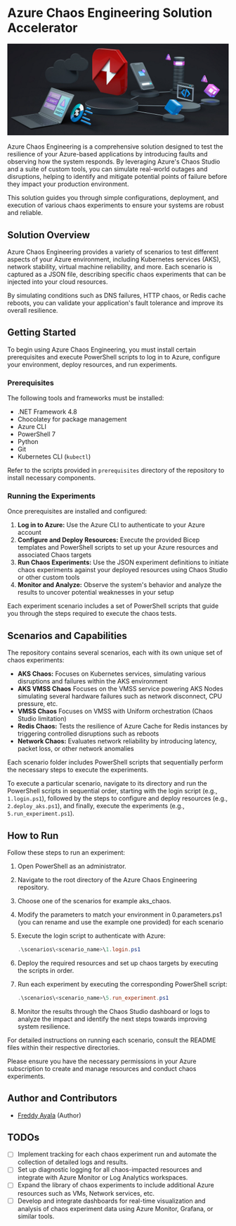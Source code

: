 # Azure Chaos Engineering Solution Accelerator

![Chaos Engineering Logo](media/chaos-logo.png)

Azure Chaos Engineering is a comprehensive solution designed to test the resilience of your Azure-based applications by introducing faults and observing how the system responds. By leveraging Azure's Chaos Studio and a suite of custom tools, you can simulate real-world outages and disruptions, helping to identify and mitigate potential points of failure before they impact your production environment.

This solution guides you through simple configurations, deployment, and execution of various chaos experiments to ensure your systems are robust and reliable.

## Solution Overview

Azure Chaos Engineering provides a variety of scenarios to test different aspects of your Azure environment, including Kubernetes services (AKS), network stability, virtual machine reliability, and more. Each scenario is captured as a JSON file, describing specific chaos experiments that can be injected into your cloud resources.

By simulating conditions such as DNS failures, HTTP chaos, or Redis cache reboots, you can validate your application's fault tolerance and improve its overall resilience.

## Getting Started

To begin using Azure Chaos Engineering, you must install certain prerequisites and execute PowerShell scripts to log in to Azure, configure your environment, deploy resources, and run experiments.

### Prerequisites

The following tools and frameworks must be installed:

- .NET Framework 4.8
- Chocolatey for package management
- Azure CLI
- PowerShell 7
- Python
- Git
- Kubernetes CLI (`kubectl`)

Refer to the scripts provided in `prerequisites` directory of the repository to install necessary components.

### Running the Experiments

Once prerequisites are installed and configured:

1. **Log in to Azure:** Use the Azure CLI to authenticate to your Azure account
2. **Configure and Deploy Resources:** Execute the provided Bicep templates and PowerShell scripts to set up your Azure resources and associated Chaos targets
3. **Run Chaos Experiments:** Use the JSON experiment definitions to initiate chaos experiments against your deployed resources using Chaos Studio or other custom tools
4. **Monitor and Analyze:** Observe the system's behavior and analyze the results to uncover potential weaknesses in your setup

Each experiment scenario includes a set of PowerShell scripts that guide you through the steps required to execute the chaos tests.

## Scenarios and Capabilities

The repository contains several scenarios, each with its own unique set of chaos experiments:

- **AKS Chaos:** Focuses on Kubernetes services, simulating various disruptions and failures within the AKS environment
- **AKS VMSS Chaos** Focuses on the VMSS service powering AKS Nodes simulating several hardware failures such as network disconnect, CPU pressure, etc.
- **VMSS Chaos** Focuses on VMSS with Uniform orchestration (Chaos Studio limitation) 
- **Redis Chaos:** Tests the resilience of Azure Cache for Redis instances by triggering controlled disruptions such as reboots
- **Network Chaos:** Evaluates network reliability by introducing latency, packet loss, or other network anomalies

Each scenario folder includes PowerShell scripts that sequentially perform the necessary steps to execute the experiments.

To execute a particular scenario, navigate to its directory and run the PowerShell scripts in sequential order, starting with the login script (e.g., `1.login.ps1`), followed by the steps to configure and deploy resources (e.g., `2.deploy_aks.ps1`), and finally, execute the experiments (e.g., `5.run_experiment.ps1`).

## How to Run

Follow these steps to run an experiment:

1. Open PowerShell as an administrator.
2. Navigate to the root directory of the Azure Chaos Engineering repository.
3. Choose one of the scenarios for example aks_chaos.
3. Modify the parameters to match your environment in 0.parameters.ps1 (you can rename and use the example one provided) for each scenario
3. Execute the login script to authenticate with Azure:

   ```powershell
   .\scenarios\<scenario_name>\1.login.ps1
   ```

4. Deploy the required resources and set up chaos targets by executing the scripts in order.
5. Run each experiment by executing the corresponding PowerShell script:

   ```powershell
   .\scenarios\<scenario_name>\5.run_experiment.ps1
   ```

6. Monitor the results through the Chaos Studio dashboard or logs to analyze the impact and identify the next steps towards improving system resilience.

For detailed instructions on running each scenario, consult the README files within their respective directories.

Please ensure you have the necessary permissions in your Azure subscription to create and manage resources and conduct chaos experiments.

## Author and Contributors

- [Freddy Ayala](https://github.com/FreddyAyala) (Author)

## TODOs 

- [ ] Implement tracking for each chaos experiment run and automate the collection of detailed logs and results.
- [ ] Set up diagnostic logging for all chaos-impacted resources and integrate with Azure Monitor or Log Analytics workspaces.
- [ ] Expand the library of chaos experiments to include additional Azure resources such as VMs, Network services, etc.
- [ ] Develop and integrate dashboards for real-time visualization and analysis of chaos experiment data using Azure Monitor, Grafana, or similar tools.

